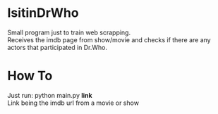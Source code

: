 # IsitinDrWho
Small program just to train web scrapping. <br/>
Receives the imdb page from show/movie and checks if there are any actors that participated in Dr.Who.<br/>
# How To
Just run: python main.py <b>link</b> <br/>
Link being the imdb url from a movie or show<br/>

